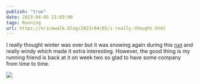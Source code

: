 ```yaml
---
publish: "true"
date: 2023-04-05 21:03:00
tags: Running
url: https://ericmwalk.blog/2023/04/05/i-really-thought.html
---
```


I really thought winter was over but  it was snowing again during this [run](http://www.strava.com/activities/8840150004) and really windy which made it extra interesting. However, the good thing is my running friend is back at it on week two so glad to have some company from time to time.


![](https://ericmwalk.blog/uploads/2023/350205d425.jpg)